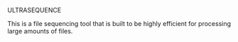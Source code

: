 ULTRASEQUENCE

This is a file sequencing tool that is built to be highly efficient for
processing large amounts of files.